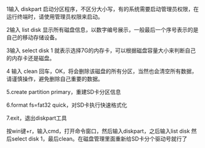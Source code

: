 1输入 diskpart 启动分区程序，不区分大小写，有的系统需要启动管理员权限，在运行终端时，请使用管理员权限来启动。 

2输入 list disk 显示所有磁盘信息，以数字编号展示，一般最后一个序号表示的是自己的移动存储设备。 

3输入 select disk 1 就表示选择7G的内存卡，可以根据磁盘容量大小来判断自己的内存卡还是磁盘。 

4 输入 clean 回车，OK，将会删除该磁盘的所有分区，当然也会清空所有数据，请谨慎操作，避免删除自己重要的数据。

5.create partition primary，重建SD卡分区信息 

6.format fs=fat32 quick，对SD卡执行快速格式化 

7.exit，退出diskpart工具

按win键+r，输入cmd，打开命令窗口，然后输入diskpart，之后输入list disk
然后select disk 1，最后clean。在磁盘管理里面重新给SD卡分个驱动号就行了
